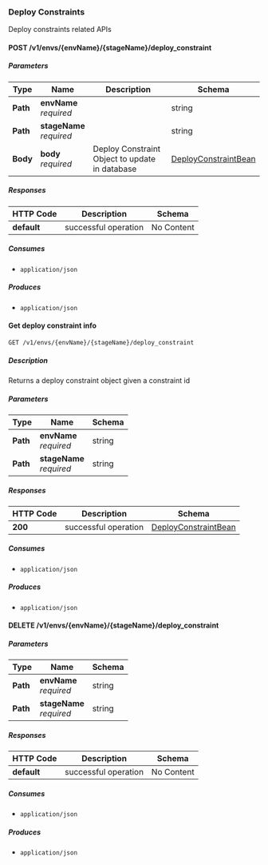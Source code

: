 ### Deploy Constraints
Deploy constraints related APIs


<a name="update"></a>
#### POST /v1/envs/{envName}/{stageName}/deploy_constraint

##### Parameters

|Type|Name|Description|Schema|
|---|---|---|---|
|**Path**|**envName**  <br>*required*||string|
|**Path**|**stageName**  <br>*required*||string|
|**Body**|**body**  <br>*required*|Deploy Constraint Object to update in database|[DeployConstraintBean](#deployconstraintbean)|


##### Responses

|HTTP Code|Description|Schema|
|---|---|---|
|**default**|successful operation|No Content|


##### Consumes

* `application/json`


##### Produces

* `application/json`


<a name="get_3"></a>
#### Get deploy constraint info
```
GET /v1/envs/{envName}/{stageName}/deploy_constraint
```


##### Description
Returns a deploy constraint object given a constraint id


##### Parameters

|Type|Name|Schema|
|---|---|---|
|**Path**|**envName**  <br>*required*|string|
|**Path**|**stageName**  <br>*required*|string|


##### Responses

|HTTP Code|Description|Schema|
|---|---|---|
|**200**|successful operation|[DeployConstraintBean](#deployconstraintbean)|


##### Consumes

* `application/json`


##### Produces

* `application/json`


<a name="delete_1"></a>
#### DELETE /v1/envs/{envName}/{stageName}/deploy_constraint

##### Parameters

|Type|Name|Schema|
|---|---|---|
|**Path**|**envName**  <br>*required*|string|
|**Path**|**stageName**  <br>*required*|string|


##### Responses

|HTTP Code|Description|Schema|
|---|---|---|
|**default**|successful operation|No Content|


##### Consumes

* `application/json`


##### Produces

* `application/json`


<a name="deploys_resource"></a>
